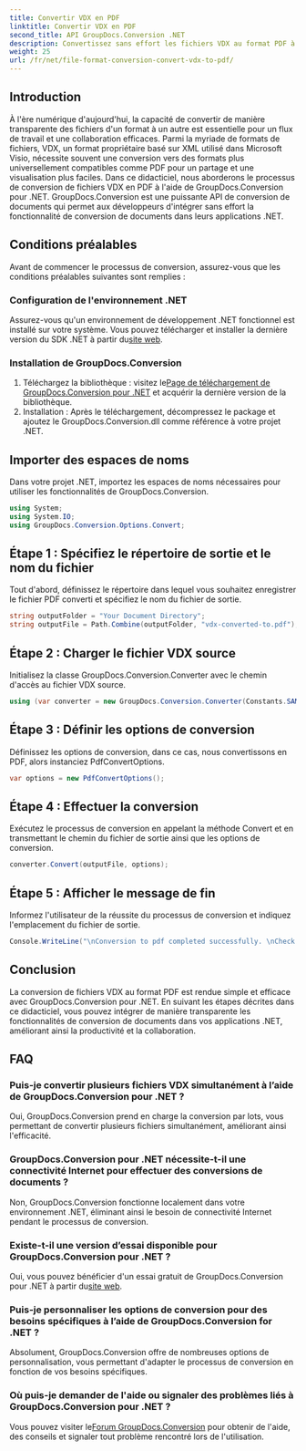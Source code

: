 ```yaml
---
title: Convertir VDX en PDF
linktitle: Convertir VDX en PDF
second_title: API GroupDocs.Conversion .NET
description: Convertissez sans effort les fichiers VDX au format PDF à l'aide de GroupDocs.Conversion pour .NET. Améliorez vos applications .NET avec des capacités de conversion de documents transparentes.
weight: 25
url: /fr/net/file-format-conversion-convert-vdx-to-pdf/
---
```

## Introduction
À l'ère numérique d'aujourd'hui, la capacité de convertir de manière transparente des fichiers d'un format à un autre est essentielle pour un flux de travail et une collaboration efficaces. Parmi la myriade de formats de fichiers, VDX, un format propriétaire basé sur XML utilisé dans Microsoft Visio, nécessite souvent une conversion vers des formats plus universellement compatibles comme PDF pour un partage et une visualisation plus faciles.
Dans ce didacticiel, nous aborderons le processus de conversion de fichiers VDX en PDF à l'aide de GroupDocs.Conversion pour .NET. GroupDocs.Conversion est une puissante API de conversion de documents qui permet aux développeurs d'intégrer sans effort la fonctionnalité de conversion de documents dans leurs applications .NET.
## Conditions préalables
Avant de commencer le processus de conversion, assurez-vous que les conditions préalables suivantes sont remplies :
### Configuration de l'environnement .NET
 Assurez-vous qu'un environnement de développement .NET fonctionnel est installé sur votre système. Vous pouvez télécharger et installer la dernière version du SDK .NET à partir du[site web](https://dotnet.microsoft.com/download).
### Installation de GroupDocs.Conversion
1.  Téléchargez la bibliothèque : visitez le[Page de téléchargement de GroupDocs.Conversion pour .NET](https://releases.groupdocs.com/conversion/net/) et acquérir la dernière version de la bibliothèque.
2. Installation : Après le téléchargement, décompressez le package et ajoutez le GroupDocs.Conversion.dll comme référence à votre projet .NET.

## Importer des espaces de noms
Dans votre projet .NET, importez les espaces de noms nécessaires pour utiliser les fonctionnalités de GroupDocs.Conversion.

```csharp
using System;
using System.IO;
using GroupDocs.Conversion.Options.Convert;
```
## Étape 1 : Spécifiez le répertoire de sortie et le nom du fichier
Tout d'abord, définissez le répertoire dans lequel vous souhaitez enregistrer le fichier PDF converti et spécifiez le nom du fichier de sortie.
```csharp
string outputFolder = "Your Document Directory";
string outputFile = Path.Combine(outputFolder, "vdx-converted-to.pdf");
```
## Étape 2 : Charger le fichier VDX source
Initialisez la classe GroupDocs.Conversion.Converter avec le chemin d'accès au fichier VDX source.
```csharp
using (var converter = new GroupDocs.Conversion.Converter(Constants.SAMPLE_VDX))
```
## Étape 3 : Définir les options de conversion
Définissez les options de conversion, dans ce cas, nous convertissons en PDF, alors instanciez PdfConvertOptions.
```csharp
var options = new PdfConvertOptions();
```
## Étape 4 : Effectuer la conversion
Exécutez le processus de conversion en appelant la méthode Convert et en transmettant le chemin du fichier de sortie ainsi que les options de conversion.
```csharp
converter.Convert(outputFile, options);
```
## Étape 5 : Afficher le message de fin
Informez l'utilisateur de la réussite du processus de conversion et indiquez l'emplacement du fichier de sortie.
```csharp
Console.WriteLine("\nConversion to pdf completed successfully. \nCheck output in {0}", outputFolder);
```

## Conclusion
La conversion de fichiers VDX au format PDF est rendue simple et efficace avec GroupDocs.Conversion pour .NET. En suivant les étapes décrites dans ce didacticiel, vous pouvez intégrer de manière transparente les fonctionnalités de conversion de documents dans vos applications .NET, améliorant ainsi la productivité et la collaboration.

## FAQ
### Puis-je convertir plusieurs fichiers VDX simultanément à l’aide de GroupDocs.Conversion pour .NET ?
Oui, GroupDocs.Conversion prend en charge la conversion par lots, vous permettant de convertir plusieurs fichiers simultanément, améliorant ainsi l'efficacité.
### GroupDocs.Conversion pour .NET nécessite-t-il une connectivité Internet pour effectuer des conversions de documents ?
Non, GroupDocs.Conversion fonctionne localement dans votre environnement .NET, éliminant ainsi le besoin de connectivité Internet pendant le processus de conversion.
### Existe-t-il une version d’essai disponible pour GroupDocs.Conversion pour .NET ?
 Oui, vous pouvez bénéficier d'un essai gratuit de GroupDocs.Conversion pour .NET à partir du[site web](https://releases.groupdocs.com/).
### Puis-je personnaliser les options de conversion pour des besoins spécifiques à l’aide de GroupDocs.Conversion for .NET ?
Absolument, GroupDocs.Conversion offre de nombreuses options de personnalisation, vous permettant d'adapter le processus de conversion en fonction de vos besoins spécifiques.
### Où puis-je demander de l'aide ou signaler des problèmes liés à GroupDocs.Conversion pour .NET ?
 Vous pouvez visiter le[Forum GroupDocs.Conversion](https://forum.groupdocs.com/c/conversion/11) pour obtenir de l'aide, des conseils et signaler tout problème rencontré lors de l'utilisation.